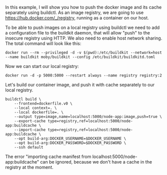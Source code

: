 In this example, I will show you how to push the docker image and its cache separately using buildctl. As an image registry, we are going to use https://hub.docker.com/_/registry, running as a container on our host.

To be able to push images on a local registry using buildctl we need to add a configuration file to the buildkit daemon, that will allow "push" to the insecure registry using HTTP. We also need to enable host network sharing. The total command will look like this:

```
docker run --rm --privileged -d -v $(pwd):/etc/buildkit --network=host --name buildkit moby/buildkit --config /etc/buildkit/buildkitd.toml
```

Now we can start our local registry:

```
docker run -d -p 5000:5000 --restart always --name registry registry:2
```

Let's build our container image, and push it with cache separately to our local registry.

```
buildctl build \
    --frontend=dockerfile.v0 \
    --local context=. \
    --local dockerfile=. \
    --output type=image,name=localhost:5000/node-app:image,push=true \
    --export-cache type=registry,ref=localhost:5000/node-app:buildcache \
    --import-cache type=registry,ref=localhost:5000/node-app:buildcache \
    --opt build-arg:DOCKER_USERNAME=$DOCKER_USERNAME \
    --opt build-arg:DOCKER_PASSWORD=$DOCKER_PASSWORD \
    --ssh default
```

The error "importing cache manifest from localhost:5000/node-app:buildcache" can be ignored, because we don't have a cache in the registry at the moment.


